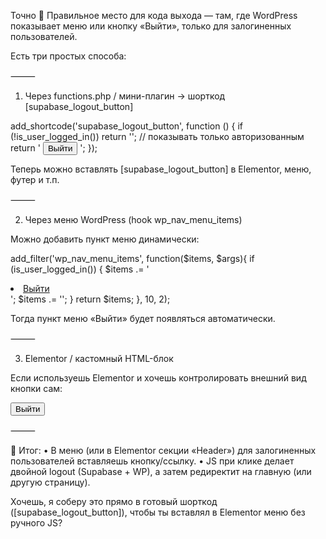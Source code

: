Точно 🎯
Правильное место для кода выхода — там, где WordPress показывает меню или кнопку «Выйти», только для залогиненных пользователей.

Есть три простых способа:

⸻

1. Через functions.php / мини-плагин → шорткод [supabase_logout_button]

add_shortcode('supabase_logout_button', function () {
    if (!is_user_logged_in()) return ''; // показывать только авторизованным
    return '
    <button id="logout-supabase">Выйти</button>
    <script>
    document.addEventListener("DOMContentLoaded", () => {
      const btn = document.getElementById("logout-supabase");
      if(!btn) return;
      btn.onclick = async () => {
        const { createClient } = window.supabase;
        const sb = createClient(window.SUPABASE_CFG.url, window.SUPABASE_CFG.anon);
        try {
          await sb.auth.signOut(); // logout Supabase
          await fetch("/wp-json/supabase-auth/logout", {method:"POST", credentials:"include"});
        } catch(e) {
          console.error("Logout error", e);
        }
        window.location.href = "/";
      };
    });
    </script>';
});

Теперь можно вставлять [supabase_logout_button] в Elementor, меню, футер и т.п.

⸻

2. Через меню WordPress (hook wp_nav_menu_items)

Можно добавить пункт меню динамически:

add_filter('wp_nav_menu_items', function($items, $args){
    if (is_user_logged_in()) {
        $items .= '<li><a href="#" id="logout-supabase-link">Выйти</a></li>';
        $items .= '<script>
        document.addEventListener("DOMContentLoaded", () => {
          const link = document.getElementById("logout-supabase-link");
          if(!link) return;
          link.addEventListener("click", async (e) => {
            e.preventDefault();
            const { createClient } = window.supabase;
            const sb = createClient(window.SUPABASE_CFG.url, window.SUPABASE_CFG.anon);
            await sb.auth.signOut();
            await fetch("/wp-json/supabase-auth/logout", {method:"POST", credentials:"include"});
            window.location.href = "/";
          });
        });
        </script>';
    }
    return $items;
}, 10, 2);

Тогда пункт меню «Выйти» будет появляться автоматически.

⸻

3. Elementor / кастомный HTML-блок

Если используешь Elementor и хочешь контролировать внешний вид кнопки сам:

<button id="logout-supabase">Выйти</button>
<script>
document.addEventListener("DOMContentLoaded", () => {
  const btn = document.getElementById("logout-supabase");
  if(!btn) return;
  btn.onclick = async () => {
    const { createClient } = window.supabase;
    const sb = createClient(window.SUPABASE_CFG.url, window.SUPABASE_CFG.anon);
    await sb.auth.signOut();
    await fetch("/wp-json/supabase-auth/logout", {method:"POST", credentials:"include"});
    window.location.href = "/";
  };
});
</script>


⸻

📌 Итог:
	•	В меню (или в Elementor секции «Header») для залогиненных пользователей вставляешь кнопку/ссылку.
	•	JS при клике делает двойной logout (Supabase + WP), а затем редиректит на главную (или другую страницу).

Хочешь, я соберу это прямо в готовый шорткод ([supabase_logout_button]), чтобы ты вставлял в Elementor меню без ручного JS?
